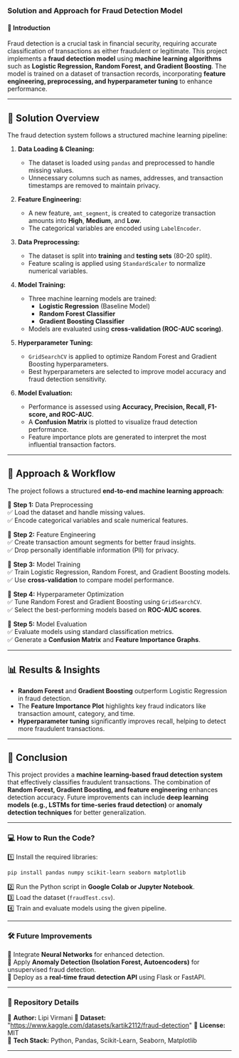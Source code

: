 ### **Solution and Approach for Fraud Detection Model**  

#### **📌 Introduction**  
Fraud detection is a crucial task in financial security, requiring accurate classification of transactions as either fraudulent or legitimate. This project implements a **fraud detection model** using **machine learning algorithms** such as **Logistic Regression, Random Forest, and Gradient Boosting**. The model is trained on a dataset of transaction records, incorporating **feature engineering, preprocessing, and hyperparameter tuning** to enhance performance.

---

## **🚀 Solution Overview**  
The fraud detection system follows a structured machine learning pipeline:  

1. **Data Loading & Cleaning:**  
   - The dataset is loaded using `pandas` and preprocessed to handle missing values.  
   - Unnecessary columns such as names, addresses, and transaction timestamps are removed to maintain privacy.  

2. **Feature Engineering:**  
   - A new feature, `amt_segment`, is created to categorize transaction amounts into **High**, **Medium**, and **Low**.  
   - The categorical variables are encoded using `LabelEncoder`.  

3. **Data Preprocessing:**  
   - The dataset is split into **training** and **testing sets** (80-20 split).  
   - Feature scaling is applied using `StandardScaler` to normalize numerical variables.  

4. **Model Training:**  
   - Three machine learning models are trained:
     - **Logistic Regression** (Baseline Model)  
     - **Random Forest Classifier**  
     - **Gradient Boosting Classifier**  
   - Models are evaluated using **cross-validation (ROC-AUC scoring)**.  

5. **Hyperparameter Tuning:**  
   - `GridSearchCV` is applied to optimize Random Forest and Gradient Boosting hyperparameters.  
   - Best hyperparameters are selected to improve model accuracy and fraud detection sensitivity.  

6. **Model Evaluation:**  
   - Performance is assessed using **Accuracy, Precision, Recall, F1-score, and ROC-AUC**.  
   - A **Confusion Matrix** is plotted to visualize fraud detection performance.  
   - Feature importance plots are generated to interpret the most influential transaction factors.  

---

## **📂 Approach & Workflow**  
The project follows a structured **end-to-end machine learning approach**:  

🔹 **Step 1:** Data Preprocessing  
✅ Load the dataset and handle missing values.  
✅ Encode categorical variables and scale numerical features.  

🔹 **Step 2:** Feature Engineering  
✅ Create transaction amount segments for better fraud insights.  
✅ Drop personally identifiable information (PII) for privacy.  

🔹 **Step 3:** Model Training  
✅ Train Logistic Regression, Random Forest, and Gradient Boosting models.  
✅ Use **cross-validation** to compare model performance.  

🔹 **Step 4:** Hyperparameter Optimization  
✅ Tune Random Forest and Gradient Boosting using `GridSearchCV`.  
✅ Select the best-performing models based on **ROC-AUC scores**.  

🔹 **Step 5:** Model Evaluation  
✅ Evaluate models using standard classification metrics.  
✅ Generate a **Confusion Matrix** and **Feature Importance Graphs**.  

---

## **📊 Results & Insights**  
- **Random Forest** and **Gradient Boosting** outperform Logistic Regression in fraud detection.  
- The **Feature Importance Plot** highlights key fraud indicators like transaction amount, category, and time.  
- **Hyperparameter tuning** significantly improves recall, helping to detect more fraudulent transactions.  

---

## **📌 Conclusion**  
This project provides a **machine learning-based fraud detection system** that effectively classifies fraudulent transactions. The combination of **Random Forest, Gradient Boosting, and feature engineering** enhances detection accuracy. Future improvements can include **deep learning models (e.g., LSTMs for time-series fraud detection)** or **anomaly detection techniques** for better generalization.  

---

### **💻 How to Run the Code?**  
1️⃣ Install the required libraries:  
```bash
pip install pandas numpy scikit-learn seaborn matplotlib
```  
2️⃣ Run the Python script in **Google Colab or Jupyter Notebook**.  
3️⃣ Load the dataset (`fraudTest.csv`).  
4️⃣ Train and evaluate models using the given pipeline.  

---

### **🛠 Future Improvements**  
🚀 Integrate **Neural Networks** for enhanced detection.  
🚀 Apply **Anomaly Detection (Isolation Forest, Autoencoders)** for unsupervised fraud detection.  
🚀 Deploy as a **real-time fraud detection API** using Flask or FastAPI.  

---

### **🔗 Repository Details**  
📌 **Author:** Lipi Virmani 
📌 **Dataset:** "https://www.kaggle.com/datasets/kartik2112/fraud-detection"
📌 **License:** MIT  
📌 **Tech Stack:** Python, Pandas, Scikit-Learn, Seaborn, Matplotlib  

---

